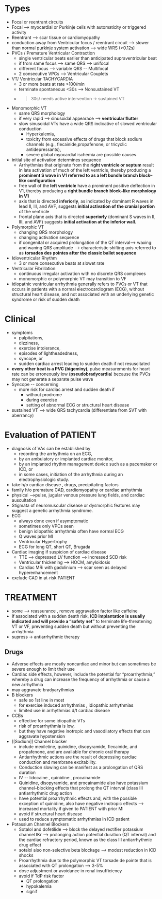 # Types 
- Focal or reentrant circuits 
- Focal --> myocardial or Purkinje cells with automaticity or triggered activity 
- Reentrant --> scar tissue or cardiomyopathy
- conduction away from Ventricular focus / reentrant circuit --> slower than normal purkinje system activation --> wide WRS (>0.12s)
- PVCs / Premature Ventricular Contraction 
	- single ventricular beats earlier than anticipated supraventricular beat 
	- if from same focus --> same QRS --> unifocal 
	- different focus --> variable QRS -- Multifocal 
	- 2 consecutive VPCs --> Ventricular Couplets 
- VT/ Ventricular TACHYCARDIA 
	- 3 or more beats at rate >100/min 
	- terminate spontaneous <30s --> Nonsustained VT
	- >30s/ needs active intervention  -> sustained VT 
- Monomorphic VT
	- same QRS morphology 
	- if very rapid --> sinusoidal appearace --> **ventricular flutter** 
	- slow sinusoidal VTs have a wide QRS indicative of slowed ventricular conduction
		- Hyperkalemia, 
		- toxicity from excessive effects of drugs that block sodium channels (e.g., flecainide,propafenone, or tricyclic antidepressants),
		- severe global myocardial ischemia are possible causes
- initial site of activation determines sequence 
	- Arrhythmias that originate from the **right ventricle or septum** result in late activation of much of the left ventricle, thereby producing a **prominent S wave in V1 referred to as a left bundle branch block–like configuration**
	- free wall of the **left ventricle** have a prominent positive deflection in V1, thereby producing a **right bundle branch block–like morphology in V1**  
	- axis that is directed **inferiorly**, as indicated by dominant R waves in lead II, III, and AVF, suggests **initial activation of the cranial portion** of the ventricle
	- frontal plane axis that is directed **superiorly** (dominant S waves in II, III, and AVF) suggests **initial activation at the inferior wall.**
- Polymorphic VT 
	- changing QRS morphology 
	- changing activation sequence 
	- if congenital or acquired prolongation of the QT interval-->  waxing and waning QRS amplitude --> characteristic shifting axis referred to as **torsades des pointes after the classic ballet sequence**
- Idioventricular Rhythm 
	- 3 or more consecutive beats at slowet rate 
- Ventricular Fibrillation 
	- continuous irregular activation with no discrete QRS complexes 
	- monomorphic or polymorphic VT may transition to VF 
- idiopathic ventricular arrhythmia generally refers to PVCs or VT that occurs in patients with a normal electrocardiogram (ECG), without structural heart disease, and not associated with an underlying genetic syndrome or risk of sudden death 
# Clinical 
- symptoms 
	- palpitations, 
	- dizziness, 
	- exercise intolerance, 
	- episodes of lightheadedness, 
	- syncope, or 
	- sudden cardiac arrest leading to sudden death if not resuscitated
- **every other beat is a PVC (bigeminy)**, pulse measurements for heart rate can be erroneously low (**pseudobradycardia**) because the PVCs may not generate a separate pulse wave
- Syncope -- concerning 
	- more risk for cardiac arrest and sudden death if 
		- without prodrome 
		- during exercise 
		- setting of abnormal ECG or structural heart disease 
- sustained VT --> wide QRS tachycardia (differentiate from SVT with aberrancy) 
# Evaluation of PATIENT 
- diagnosis of VAs can be established by 
	- recording the arrhythmia on an ECG, 
	- by an ambulatory or implanted cardiac monitor, 
	- by an implanted rhythm management device such as a pacemaker or ICD, or 
	- in some cases, initiation of the arrhythmia during an electrophysiologic study.
- take h/o cardiac disease , drugs, precipitating factors 
- family h/o premature CAD, cardiomyopathy or cardiac arrhythmia 
- physical -->pulse, jugular venous pressure lung fields, and cardiac auscultation 
- Stigmata of neuromuscular disease or dysmorphic features may suggest a genetic arrhythmia syndrome. 
- ECG 
	- always done even if asymptomatic 
	- sometimes only VPCs seen 
	- benign idiopathic arrhythmia often have normal ECG 
	- Q waves prior MI 
	- Ventricular Hypertrophy 
	- ECG for long QT, short QT, Brugada 
- Cardiac imaging if suspicion of cardiac disease 
	- TTE --> depressed LV function --> increased SCD risk 
	- Ventricular thickening --> HOCM, amyloidosis 
	- Cardiac MRi with gadolinium --> scar seen as delayed hyperenhancement 
- exclude CAD in at-risk PATIENT 
# TREATMENT 
- some --> reassurance , remove aggravation factor like caffeine 
- if associated with a sudden death risk, **ICD implantation is usually indicated and will provide a “safety net”** to terminate life-threatening VT or VF, preventing sudden death but without preventing the arrhythmia
- supress -> antiarrhythmic therapy 
## Drugs 
- Adverse effects are mostly noncardiac and minor but can sometimes be severe enough to limit their use
- Cardiac side effects, however, include the potential for “proarrhythmia,” whereby a drug can increase the frequency of arrhythmia or cause a new arrhythmia
- may aggravate bradyarythmias 
- B blockers 
	- safe so 1st line in most 
	- for exercise induced arrhythmias , idiopathic arrhythmias 
	- limited use in arrhythmias d/t cardiac disease 
- CCBs 
	- effective for some idiopathic VTs 
	- risk of proarrhythmia is low, 
	- but they have negative inotropic and vasodilatory effects that can aggravate hypotension 
- [[Sodium]] Channel blocker 
	- include mexiletine, quinidine, disopyramide, flecainide, and propafenone, and are available for chronic oral therapy
	- Antiarrhythmic actions are the result of depressing cardiac conduction and membrane excitability. 
	- Conduction slowing can be manifest as a prolongation of QRS duration 
	- IV -- lidocaine , quinidine , procainamide 
	- Quinidine, disopyramide, and procainamide also have potassium channel–blocking effects that prolong the QT interval (class III antiarrhythmic drug action 
	- have potential proarrhythmic effects and, with the possible exception of quinidine, also have negative inotropic effects --> increased mortality if given to PATIENT with prior MI 
	- avoid if structural heart disease 
	- used to reduce symptomatic arrhythmias in ICD patient 
- Potassium Channel Blockers 
	- Sotalol and dofetilide --> block the delayed rectifier potassium channel IKr --> prolonging action potential duration (QT interval) and the cardiac refractory period, known as the class III antiarrhythmic drug effect
	- sotalol also non-selective beta blockage --> modest reduction in ICD shocks 
	- Proarrhythmia due to the polymorphic VT torsade de pointe that is associated with QT prolongation --> 3-5% 
	- dose adjustment or avoidance in renal insufficiency 
	- avoid if TdP risk factor 
		- QT prolongation 
		- hypokalemia 
		- signif